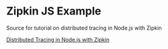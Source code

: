 # Zipkin JS Example

Source for tutorial on distributed tracing in Node.js with Zipkin

[Distributed Tracing in Node.js with Zipkin](https://www.linkedin.com/pulse/distributed-tracing-nodejs-zipkin-kevin-greene)